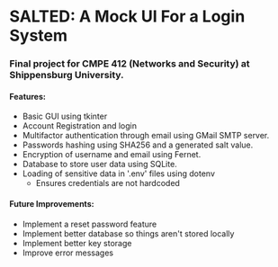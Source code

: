 # SALTED: A Mock UI For a Login System   
### Final project for CMPE 412 (Networks and Security) at Shippensburg University.  


#### Features:
- Basic GUI using tkinter
- Account Registration and login
- Multifactor authentication through email using GMail SMTP server.
- Passwords hashing using SHA256 and a generated salt value.  
- Encryption of username and email using Fernet.  
- Database to store user data using SQLite.  
- Loading of sensitive data in '.env' files using dotenv
  - Ensures credentials are not hardcoded

#### Future Improvements:
- Implement a reset password feature
- Implement better database so things aren't stored locally
- Implement better key storage
- Improve error messages


